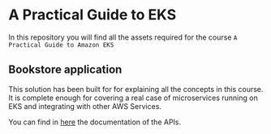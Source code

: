 # A Practical Guide to EKS

In this repository you will find all the assets required for the course `A Practical Guide to Amazon EKS`

## Bookstore application

This solution has been built for for explaining all the concepts in this course. It is complete enough for covering a real case of microservices running on EKS and integrating with other AWS Services.

You can find in [here](_docs/api.md) the documentation of the APIs.

